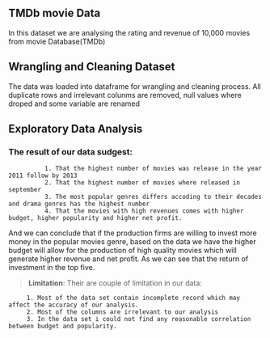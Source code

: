 ## TMDb movie Data
In this dataset we are analysing the rating and revenue of 10,000 movies from movie Database(TMDb)

## Wrangling and Cleaning Dataset
The data was loaded into dataframe for wrangling and cleaning process. All duplicate rows and irrelevant colunms are removed, null values where droped and some variable are renamed 

## Exploratory Data Analysis
### The result of our data sudgest:

              1. That the highest number of movies was release in the year 2011 follow by 2013
              2. That the highest number of movies where released in september
              3. The most popular genres differs accoding to their decades  and drama genres has the highest number 
              4. That the movies with high revenues comes with higher budget, higher popularity and higher net profit.
And we can conclude that if the production firms are willing to invest more money in the popular movies genre, based on the data we have the higher budget will allow for the production of high quality movies which will generate higher revenue and net profit. As we can see that the return of investment in the top five.


> **Limitation**: Their are couple of limitation in our data:

         1. Most of the data set contain incomplete record which may affect the accuracy of our analysis.
         2. Most of the columns are irrelevant to our analysis
         3. In the data set i could not find any reasonable correlation between budget and popularity.
